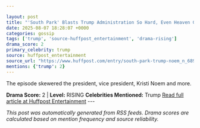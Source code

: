 ```yaml
---

layout: post
title: "'South Park' Blasts Trump Administration So Hard, Even Heaven Gets ICE’d"
date: 2025-08-07 18:28:07 +0000
categories: gossip
tags: ['trump', 'source-huffpost_entertainment', 'drama-rising']
drama_score: 2
primary_celebrity: trump
source: huffpost_entertainment
source_url: "https://www.huffpost.com/entry/south-park-trump-noem_n_68944b94e4b0495c6ff530a9"
mentions: {'trump': 2}
---
```


The episode skewered the president, vice president, Kristi Noem and more.

**Drama Score:** 2 | **Level:** RISING **Celebrities Mentioned:** Trump [Read full article at Huffpost Entertainment](https://www.huffpost.com/entry/south-park-trump-noem_n_68944b94e4b0495c6ff530a9) --- 

*This post was automatically generated from RSS feeds. Drama scores are calculated based on mention frequency and source reliability.*